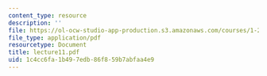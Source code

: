 ```yaml
---
content_type: resource
description: ''
file: https://ol-ocw-studio-app-production.s3.amazonaws.com/courses/1-225j-transportation-flow-systems-fall-2002/1c4cc6fa1b497edb86f859b7abfaa4e9_lecture11.pdf
file_type: application/pdf
resourcetype: Document
title: lecture11.pdf
uid: 1c4cc6fa-1b49-7edb-86f8-59b7abfaa4e9
---
```

